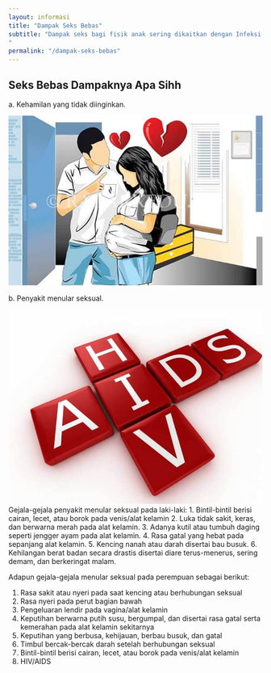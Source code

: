 ```yaml
---
layout: informasi
title: "Dampak Seks Bebas"
subtitle: "Dampak seks bagi fisik anak sering dikaitkan dengan Infeksi Menular Seksual (IMS). IMS dapat ditularkan melalui satu orang ke orang lainnya melalui aktivitas seks
"
permalink: "/dampak-seks-bebas"
---
```

## Seks Bebas Dampaknya Apa Sihh
a. Kehamilan yang tidak diinginkan.

<img class="img-fluid center" src="/img/sb-kehamilan.jpg" alt="Kehamilan">

b. Penyakit menular seksual. 

<img class="img-fluid center" src="/img/sb-penyakit-menular.jpg" alt="HIV AIDS">
Gejala-gejala penyakit menular seksual pada laki-laki: 
1. Bintil-bintil berisi cairan, lecet, atau borok pada venis/alat kelamin 
2. Luka tidak sakit, keras, dan berwarna merah pada alat kelamin. 
3. Adanya kutil atau tumbuh daging seperti jengger ayam pada alat kelamin. 
4. Rasa gatal yang hebat pada sepanjang alat kelamin. 
5. Kencing nanah atau darah disertai bau busuk. 
6. Kehilangan berat badan secara drastis disertai diare terus-menerus, sering demam, dan berkeringat malam. 

Adapun gejala-gejala menular seksual pada perempuan sebagai berikut: 
1. Rasa sakit atau nyeri pada saat kencing atau berhubungan seksual 
2. Rasa nyeri pada perut bagian bawah 
3. Pengeluaran lendir pada vagina/alat kelamin 
4. Keputihan berwarna putih susu, bergumpal, dan disertai rasa gatal serta kemerahan pada alat kelamin sekitarnya 
5. Keputihan yang berbusa, kehijauan, berbau busuk, dan gatal 
6. Timbul bercak-bercak darah setelah berhubungan seksual 
7. Bintil-bintil berisi cairan, lecet, atau borok pada venis/alat kelamin 
8. HIV/AIDS 
